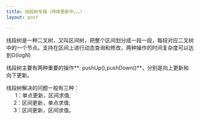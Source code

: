 ```yaml
---
title: 线段树专辑（持续更新中。。。）
layout: post

---
```


线段树是一种二叉树，又叫区间树，把整个区间划分成一段一段，每段对应二叉树中的一个节点。支持在区间上进行动态查询和修改，两种操作的时间复杂度可以达到<let>O(logN)</let>

线段树主要有两种重要的操作**<let>: pushUp(),pushDown()</let>**，分别是向上更新和向下更新。

线段树解决的问题一般有三种：<br>&nbsp;&nbsp;&nbsp;&nbsp;&nbsp;&nbsp;<let>1：</let>单点更新，区间求值;<br>&nbsp;&nbsp;&nbsp;&nbsp;&nbsp;<let>2：</let>区间更新，单点求值;<br>&nbsp;&nbsp;&nbsp;&nbsp;&nbsp;<let>3：</let>区间更新，区间求值。
